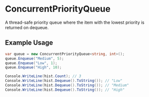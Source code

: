 # ConcurrentPriorityQueue

A thread-safe priority queue where the item with the lowest priority is returned on dequeue.

## Example Usage

```csharp
var queue = new ConcurrentPriorityQueue<string, int>();
queue.Enqueue("Medium", 5);
queue.Enqueue("Low", 1);
queue.Enqueue("High", 10);

Console.WriteLine(hist.Count); // 3
Console.WriteLine(hist.Dequeue().ToString()); // "Low"
Console.WriteLine(hist.Dequeue().ToString()); // "Medium"
Console.WriteLine(hist.Dequeue().ToString()); // "High"

```
